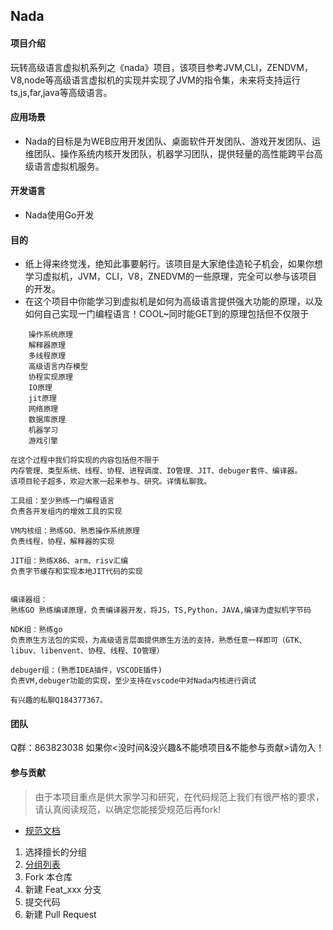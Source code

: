 ## Nada

#### 项目介绍
玩转高级语言虚拟机系列之《nada》项目，该项目参考JVM,CLI，ZENDVM，V8,node等高级语言虚拟机的实现并实现了JVM的指令集，未来将支持运行ts,js,far,java等高级语言。

#### 应用场景
- Nada的目标是为WEB应用开发团队、桌面软件开发团队、游戏开发团队、运维团队、操作系统内核开发团队，机器学习团队，提供轻量的高性能跨平台高级语言虚拟机服务。

#### 开发语言
- Nada使用Go开发

#### 目的
- 纸上得来终觉浅，绝知此事要躬行。该项目是大家绝佳造轮子机会，如果你想学习虚拟机，JVM，CLI，V8，ZNEDVM的一些原理，完全可以参与该项目的开发。
- 在这个项目中你能学习到虚拟机是如何为高级语言提供强大功能的原理，以及如何自己实现一门编程语言！COOL~同时能GET到的原理包括但不仅限于
```
	操作系统原理
	解释器原理
	多线程原理
	高级语言内存模型
	协程实现原理
	IO原理
	jit原理
	网络原理
	数据库原理
	机器学习
	游戏引擎

```
```
在这个过程中我们将实现的内容包括但不限于
内存管理、类型系统、线程、协程、进程调度、IO管理、JIT、debuger套件、编译器。
该项目轮子超多，欢迎大家一起来参与、研究。详情私聊我。

工具组：至少熟练一门编程语言
负责各开发组内的增效工具的实现

VM内核组：熟练GO、熟悉操作系统原理
负责线程，协程，解释器的实现

JIT组：熟练X86、arm、risv汇编
负责字节缓存和实现本地JIT代码的实现


编译器组：
熟练GO 熟练编译原理，负责编译器开发，将JS，TS,Python，JAVA,编译为虚拟机字节码

NDK组：熟练go
负责原生方法包的实现，为高级语言层面提供原生方法的支持，熟悉任意一样即可（GTK、libuv、libenvent、协程、线程、IO管理）

debuger组：(熟悉IDEA插件，VSCODE插件)
负责VM,debuger功能的实现，至少支持在vscode中对Nada内核进行调试

有兴趣的私聊Q184377367。
```

#### 团队
Q群：863823038 如果你<没时间&没兴趣&不能喷项目&不能参与贡献>请勿入！




#### 参与贡献
> 由于本项目重点是供大家学习和研究，在代码规范上我们有很严格的要求，请认真阅读规范，以确定您能接受规范后再fork!
-  [规范文档](https://gitee.com/grateful/farvm/wikis/%E5%BC%80%E5%8F%91%E8%A7%84%E8%8C%83?sort_id=3481374)
1.  选择擅长的分组
2. [分组列表](https://gitee.com/grateful/farvm/wikis/%E6%93%85%E9%95%BF%E5%88%86%E7%BB%84?sort_id=3481509)
3.  Fork 本仓库
4.  新建 Feat_xxx 分支
5.  提交代码
6.  新建 Pull Request




